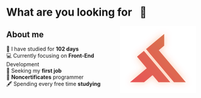 # What are you looking for⠀👀

<img align="right" width="40%" src="./svg/Logo.svg" alt=""/>

## About me
📅 I have studied for **102 days** <br/>
💻 Currently focusing on **Front-End** Development <br/>
💼 Seeking my **first job** <br/>
📜 **Noncertificates** programmer <br/>
🖋️ Spending every free time **studying** <br/>


